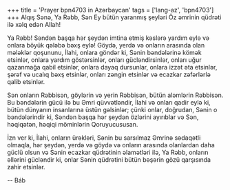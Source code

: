+++
title = 'Prayer bpn4703 in Azərbaycan'
tags = ['lang-az', 'bpn4703']
+++
Alqış Sənə, Ya Rəbb, Sən Ey bütün yaranmış şeyləri Öz əmrinin qüdrəti ilə xəlq edən Allah!

Ya Rəbb! Səndən başqa hər şeydən imtina etmiş kəslərə yardım eylə və onlara böyük qələbə bəxş eylə! Göydə, yerdə və onların arasında olan mələklər qoşununu, İlahi, onlara göndər ki, Sənin bəndələrinə kömək etsinlər, onlara yardım göstərsinlər, onları gücləndirsinlər, onları uğur qazanmağa qabil etsinlər, onlara dayaq dursunlar, onlara izzət əta etsinlər, şərəf və ucalıq bəxş etsinlər, onları zəngin etsinlər və ecazkar zəfərlərlə qalib etsinlər.

Sən onların Rəbbisən, göylərin və yerin Rəbbisən, bütün aləmlərin Rəbbisən. Bu bəndələrin gücü ilə bu Əmri qüvvətləndir, İlahi və onları qadir eylə ki, bütün dünyanın insanlarına üstün gəlsinlər; çünki onlar, doğrudan, Sənin o bəndələrindir ki, Səndən başqa hər şeydən özlərini ayırıblar və Sən, həqiqətən, həqiqi möminlərin Qoruyucususan.

İzn ver ki, İlahi, onların ürəkləri, Sənin bu sarsılmaz Əmrinə sədaqətli olmaqla, hər şeydən, yerdə və göydə və onların arasında olanlardan daha güclü olsun və Sənin ecazkar qüdrətinin əlamətləri ilə, Ya Rəbb, onların əllərini gücləndir ki, onlar Sənin qüdrətini bütün bəşərin gözü qarşısında zahir etsinlər.

-- Báb
